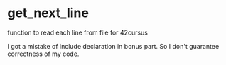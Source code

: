 # get_next_line
function to read each line from file for 42cursus

I got a mistake of include declaration in bonus part.
So I don't guarantee correctness of my code.
